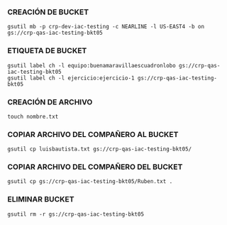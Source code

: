 ### CREACIÓN DE BUCKET
```
gsutil mb -p crp-dev-iac-testing -c NEARLINE -l US-EAST4 -b on gs://crp-qas-iac-testing-bkt05
```

### ETIQUETA DE BUCKET
```
gsutil label ch -l equipo:buenamaravillaescuadronlobo gs://crp-qas-iac-testing-bkt05
gsutil label ch -l ejercicio:ejercicio-1 gs://crp-qas-iac-testing-bkt05
```

### CREACIÓN DE ARCHIVO
```
touch nombre.txt
```
### COPIAR ARCHIVO DEL COMPAÑERO AL BUCKET
```
gsutil cp luisbautista.txt gs://crp-qas-iac-testing-bkt05/
```

### COPIAR ARCHIVO DEL COMPAÑERO DEL BUCKET
```
gsutil cp gs://crp-qas-iac-testing-bkt05/Ruben.txt .
```

### ELIMINAR BUCKET
```
gsutil rm -r gs://crp-qas-iac-testing-bkt05
```


